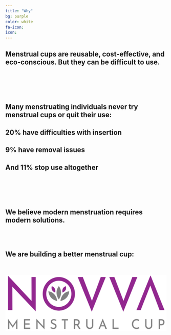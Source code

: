 ```yaml
---
title: "Why"
bg: purple
color: white
fa-icon:
icon:
---
```


## Menstrual cups are reusable, cost-effective, and eco-conscious. But they can be difficult to use.
<br/><br/>
<br/><br/>

## Many menstruating individuals never try menstrual cups or quit their use:
## 20% have difficulties with insertion
## 9% have removal issues
## And 11% stop use altogether
<br/><br/>
<br/><br/>

## We believe modern menstruation requires modern solutions.
<br/><br/>

## We are building a better menstrual cup:
<br/><br/>
<img src="img/NovvaMentsrualCupTextLogo.svg" alt="Novva Menstrual Cup Logo"/>
<br/><br/>
  
  
